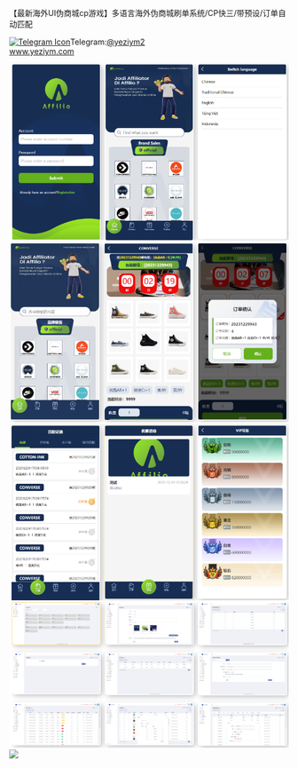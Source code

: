 【最新海外UI伪商城cp游戏】多语言海外伪商城刷单系统/CP快三/带预设/订单自动匹配<p dir="auto"><a target="_blank" rel="noopener noreferrer nofollow" href="https://camo.githubusercontent.com/d614d90677fbc2e34c7c62ebc68c82379d87a57c4beaf05af65fec7ba6b72e36/68747470733a2f2f63646e2d69636f6e732d706e672e666c617469636f6e2e636f6d2f3531322f323131312f323131313634362e706e67"><img src="https://camo.githubusercontent.com/d614d90677fbc2e34c7c62ebc68c82379d87a57c4beaf05af65fec7ba6b72e36/68747470733a2f2f63646e2d69636f6e732d706e672e666c617469636f6e2e636f6d2f3531322f323131312f323131313634362e706e67" alt="Telegram Icon" style="width: 16px; max-width: 100%;" data-canonical-src="https://cdn-icons-png.flaticon.com/512/2111/2111646.png"></a>Telegram:<a href="https://t.me/yeziym2" rel="nofollow">@yeziym2</a><br><a href="https://www.yeziym.com/">www.yeziym.com</a></p><img src="https://github.com/yeziym/ehqvaxdka0/blob/main/1c6eP.png"><img src="https://github.com/yeziym/ehqvaxdka0/blob/main/ycnk8.png"><img src="https://github.com/yeziym/ehqvaxdka0/blob/main/69pxv.png"><img src="https://github.com/yeziym/ehqvaxdka0/blob/main/u3qCA.png"><img src="https://github.com/yeziym/ehqvaxdka0/blob/main/sTRg9.png">